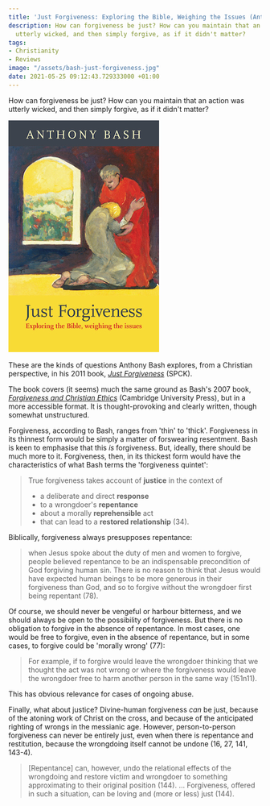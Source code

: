 ```yaml
---
title: 'Just Forgiveness: Exploring the Bible, Weighing the Issues (Anthony Bash)'
description: How can forgiveness be just? How can you maintain that an action was
  utterly wicked, and then simply forgive, as if it didn't matter?
tags:
- Christianity
- Reviews
image: "/assets/bash-just-forgiveness.jpg"
date: 2021-05-25 09:12:43.729333000 +01:00
---
```

How can forgiveness be just? How can you maintain that an action was utterly wicked, and then simply forgive, as if it didn't matter?

[<img alt="Just Forgiveness: Exploring the Bible, Weighing the Issues, by Anthony Bash" src="/assets/bash-just-forgiveness.jpg" class="alignright" />](https://spckpublishing.co.uk/just-forgiveness "Just Forgiveness: Exploring the Bible, Weighing the Issues, by Anthony Bash")

These are the kinds of questions Anthony Bash explores, from a Christian perspective, in his 2011 book, [_Just Forgiveness_](https://spckpublishing.co.uk/just-forgiveness) (SPCK).

The book covers (it seems) much the same ground as Bash's 2007 book, [_Forgiveness and Christian Ethics_](https://www.cambridge.org/core/books/forgiveness-and-christian-ethics/4C75CF7A2D352FB46F960BAA10456F56) (Cambridge University Press), but in a more accessible format. It is thought-provoking and clearly written, though somewhat unstructured.

Forgiveness, according to Bash, ranges from 'thin' to 'thick'. Forgiveness in its thinnest form would be simply a matter of forswearing resentment. Bash is keen to emphasise that this _is_ forgiveness. But, ideally, there should be much more to it. Forgiveness, then, in its thickest form would have the characteristics of what Bash terms the 'forgiveness quintet':

> True forgiveness takes account of **justice** in the context of
>
> * a deliberate and direct **response**
> * to a wrongdoer's **repentance**
> * about a morally **reprehensible** act
> * that can lead to a **restored relationship** (34).

Biblically, forgiveness always presupposes repentance:

> when Jesus spoke about the duty of men and women to forgive, people believed repentance to be an indispensable precondition of God forgiving human sin. There is no reason to think that Jesus would have expected human beings to be more generous in their forgiveness than God, and so to forgive without the wrongdoer first being repentant (78).

Of course, we should never be vengeful or harbour bitterness, and we should always be open to the possibility of forgiveness. But there is no obligation to forgive in the absence of repentance. In most cases, one would be free to forgive, even in the absence of repentance, but in some cases, to forgive could be 'morally wrong' (77):

> For example, if to forgive would leave the wrongdoer thinking that we thought the act was not wrong or where the forgiveness would leave the wrongdoer free to harm another person in the same way (151n11).

This has obvious relevance for cases of ongoing abuse.

Finally, what about justice? Divine-human forgiveness _can_ be just, because of the atoning work of Christ on the cross, and because of the anticipated righting of wrongs in the messianic age. However, person-to-person forgiveness can never be entirely just, even when there is repentance and restitution, because the wrongdoing itself cannot be undone (16, 27, 141, 143-4).

> [Repentance] can, however, undo the relational effects of the wrongdoing and restore victim and wrongdoer to something approximating to their original position (144). ... Forgiveness, offered in such a situation, can be loving and (more or less) just (144).
